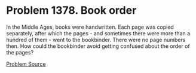 # Problem 1378. Book order

In the Middle Ages, books were handwritten. Each page was copied separately, after which the pages - and sometimes there were more than a hundred of them - went to the bookbinder. There were no page numbers then. How could the bookbinder avoid getting confused about the order of the pages?

[Problem Source](https://www.trizland.ru/tasks/6146/)